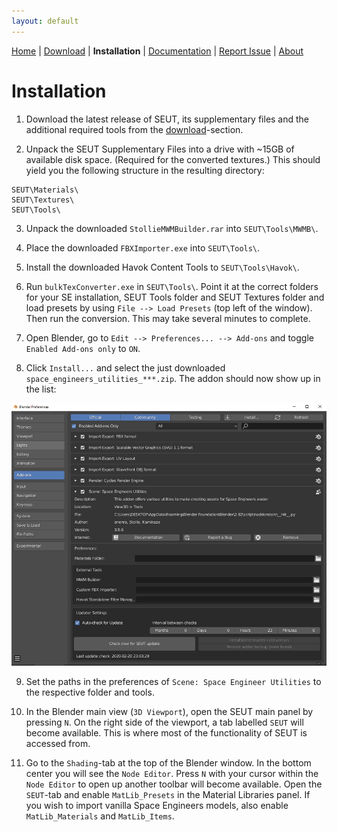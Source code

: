 ```yaml
---
layout: default
---
```


[Home](./index.html) | [Download](./download.html) | **Installation** | [Documentation](./documentation.html) | [Report Issue](https://github.com/enenra/space-engineers-utilities/issues/new) | [About](./about.html)

# Installation

1. Download the latest release of SEUT, its supplementary files and the additional required tools from the [download](./download.html)-section.

2. Unpack the SEUT Supplementary Files into a drive with ~15GB of available disk space. (Required for the converted textures.) This should yield you the following structure in the resulting directory:

```
SEUT\Materials\
SEUT\Textures\
SEUT\Tools\
```

3. Unpack the downloaded `StollieMWMBuilder.rar` into `SEUT\Tools\MWMB\`.

4. Place the downloaded `FBXImporter.exe` into `SEUT\Tools\`.

5. Install the downloaded Havok Content Tools to `SEUT\Tools\Havok\`.

6. Run `bulkTexConverter.exe` in `SEUT\Tools\`. Point it at the correct folders for your SE installation, SEUT Tools folder and SEUT Textures folder and load presets by using `File --> Load Presets` (top left of the window). Then run the conversion. This may take several minutes to complete.

7. Open Blender, go to `Edit --> Preferences... --> Add-ons` and toggle `Enabled Add-ons only` to `ON`.

8. Click `Install...` and select the just downloaded `space_engineers_utilities_***.zip`. The addon should now show up in the list:

![](./assets/images/installation_4.png)

9. Set the paths in the preferences of `Scene: Space Engineer Utilities` to the respective folder and tools.

10. In the Blender main view (`3D Viewport`), open the SEUT main panel by pressing `N`. On the right side of the viewport, a tab labelled `SEUT` will become available. This is where most of the functionality of SEUT is accessed from.

11. Go to the `Shading`-tab at the top of the Blender window. In the bottom center you will see the `Node Editor`. Press `N` with your cursor within the `Node Editor` to open up another toolbar will become available. Open the `SEUT`-tab and enable `MatLib_Presets` in the Material Libraries panel. If you wish to import vanilla Space Engineers models, also enable `MatLib_Materials` and `MatLib_Items`.